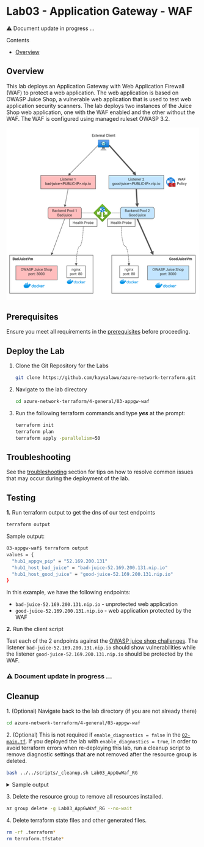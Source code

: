 # Lab03 - Application Gateway - WAF <!-- omit from toc -->

⚠️ Document update in progress ...

Contents

- [Overview](#overview)

## Overview

This lab deploys an Application Gateway with Web Application Firewall (WAF) to protect a web application. The web application is based on OWASP Juice Shop, a vulnerable web application that is used to test web application security scanners. The lab deploys two instances of the Juice Shop web application, one with the WAF enabled and the other without the WAF. The WAF is configured using managed ruleset OWASP 3.2.


<img src="./images/architecture.png" alt="websocket" width="700">

## Prerequisites

Ensure you meet all requirements in the [prerequisites](../../prerequisites/README.md) before proceeding.

## Deploy the Lab

1. Clone the Git Repository for the Labs

   ```sh
   git clone https://github.com/kaysalawu/azure-network-terraform.git
   ```

2. Navigate to the lab directory

   ```sh
   cd azure-network-terraform/4-general/03-appgw-waf
   ```

3. Run the following terraform commands and type ***yes*** at the prompt:

   ```sh
   terraform init
   terraform plan
   terraform apply -parallelism=50
   ```

## Troubleshooting

See the [troubleshooting](../../troubleshooting/README.md) section for tips on how to resolve common issues that may occur during the deployment of the lab.


## Testing

**1.** Run terraform output to get the dns of our test endpoints

```sh
terraform output
```

Sample output:

```sh
03-appgw-waf$ terraform output
values = {
  "hub1_appgw_pip" = "52.169.200.131"
  "hub1_host_bad_juice" = "bad-juice-52.169.200.131.nip.io"
  "hub1_host_good_juice" = "good-juice-52.169.200.131.nip.io"
}
```

In this example, we have the following endpoints:
- `bad-juice-52.169.200.131.nip.io` - unprotected web application
- `good-juice-52.169.200.131.nip.io` - web application protected by the WAF


**2.** Run the client script

Test each of the 2 endpoints against the [OWASP juice shop challenges](https://owasp.org/www-project-juice-shop/). The listener `bad-juice-52.169.200.131.nip.io` should show vulnerabilities while the listener `good-juice-52.169.200.131.nip.io` should be protected by the WAF.

### ⚠️ Document update in progress ...


## Cleanup

1\. (Optional) Navigate back to the lab directory (if you are not already there)

```sh
cd azure-network-terraform/4-general/03-appgw-waf
```

2\. (Optional) This is not required if `enable_diagnostics = false` in the [`02-main.tf`](./02-main.tf). If you deployed the lab with `enable_diagnostics = true`, in order to avoid terraform errors when re-deploying this lab, run a cleanup script to remove diagnostic settings that are not removed after the resource group is deleted.

```sh
bash ../../scripts/_cleanup.sh Lab03_AppGwWaf_RG
```

<details>

<summary>Sample output</summary>

```sh
04-appgw-websocket$ bash ../../scripts/_cleanup.sh Lab03_AppGwWaf_RG

Resource group: Lab03_AppGwWaf_RG

⏳ Checking for diagnostic settings on resources in Lab03_AppGwWaf_RG ...
➜  Checking firewall ...
➜  Checking vnet gateway ...
➜  Checking vpn gateway ...
➜  Checking er gateway ...
➜  Checking app gateway ...
⏳ Checking for azure policies in Lab03_AppGwWaf_RG ...
Done!
```

</details>
<p>

3\. Delete the resource group to remove all resources installed.

```sh
az group delete -g Lab03_AppGwWaf_RG --no-wait
```

4\. Delete terraform state files and other generated files.

```sh
rm -rf .terraform*
rm terraform.tfstate*
```

